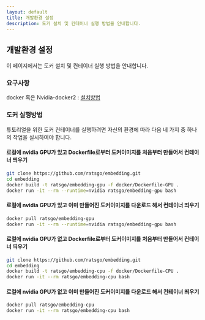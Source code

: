 ```yaml
---
layout: default
title: 개발환경 설정
description: 도커 설치 및 컨테이너 실행 방법을 안내합니다.
---
```




## 개발환경 설정

이 페이지에서는 도커 설치 및 컨테이너 실행 방법을 안내합니다.



### 요구사항

docker 혹은 Nvidia-docker2 : [설치방법](https://hiseon.me/2018/02/19/install-docker/)



### 도커 실행방법

튜토리얼을 위한 도커 컨테이너를 실행하려면 자신의 환경에 따라 다음 네 가지 중 하나의 작업을 실시하여야 합니다.



#### 로컬에 nvidia GPU가 있고 Dockerfile로부터 도커이미지를 처음부터 만들어서 컨테이너 띄우기

```bash
git clone https://github.com/ratsgo/embedding.git
cd embedding
docker build -t ratsgo/embedding-gpu -f docker/Dockerfile-GPU .
docker run -it --rm --runtime=nvidia ratsgo/embedding-gpu bash
```



#### 로컬에 nvidia GPU가 있고 이미 만들어진 도커이미지를 다운로드 해서 컨테이너 띄우기

```bash
docker pull ratsgo/embedding-gpu
docker run -it --rm --runtime=nvidia ratsgo/embedding-gpu bash
```



#### 로컬에 nvidia GPU가 없고 Dockerfile로부터 도커이미지를 처음부터 만들어서 컨테이너 띄우기

```bash
git clone https://github.com/ratsgo/embedding.git
cd embedding
docker build -t ratsgo/embedding-cpu -f docker/Dockerfile-CPU .
docker run -it --rm ratsgo/embedding-cpu bash
```



#### 로컬에 nvidia GPU가 없고 이미 만들어진 도커이미지를 다운로드 해서 컨테이너 띄우기

```bash
docker pull ratsgo/embedding-cpu
docker run -it --rm ratsgo/embedding-cpu bash
```